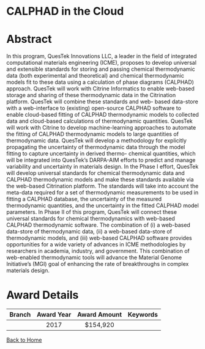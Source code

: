 
CALPHAD in the Cloud
====================

# Abstract


In this program, QuesTek Innovations LLC, a leader in the field of integrated computational materials engineering (ICME), proposes to develop universal and extensible standards for storing and passing chemical thermodynamic data (both experimental and theoretical) and chemical thermodynamic models fit to these data using a calculation of phase diagrams (CALPHAD) approach. QuesTek will work with Citrine Informatics to enable web-based storage and sharing of these thermodynamic data in the Citrination platform. QuesTek will combine these standards and web- based data-store with a web-interface to (existing) open-source CALPHAD software to enable cloud-based fitting of CALPHAD thermodynamic models to collected data and cloud-based calculations of thermodynamic quantities. QuesTek will work with Citrine to develop machine-learning approaches to automate the fitting of CALPHAD thermodynamic models to large quantities of thermodynamic data. QuesTek will develop a methodology for explicitly propagating the uncertainty of thermodynamic data through the model fitting to capture uncertainty in derived thermo- chemical quantities, which will be integrated into QuesTek’s DARPA-AIM efforts to predict and manage variability and uncertainty in materials design. In the Phase I effort, QuesTek will develop universal standards for chemical thermodynamic data and CALPHAD thermodynamic models and make these standards available via the web-based Citrination platform. The standards will take into account the meta-data required for a set of thermodynamic measurements to be used in fitting a CALPHAD database, the uncertainty of the measured thermodynamic quantities, and the uncertainty in the fitted CALPHAD model parameters. In Phase II of this program, QuesTek will connect these universal standards for chemical thermodynamics with web-based CALPHAD thermodynamic software. The combination of (i) a web-based data-store of thermodynamic data, (ii) a web-based data-store of thermodynamic models, and (iii) web-based CALPHAD software provides opportunities for a wide variety of advances in ICME methodologies by researchers in academia, industry, and government. This combination of web-enabled thermodynamic tools will advance the Material Genome Initiative’s (MGI) goal of enhancing the rate of breakthroughs in complex materials design.  

# Award Details

|Branch|Award Year|Award Amount|Keywords|
| :---: | :---: | :---: | :---: |
||2017|$154,920||
  
  


[Back to Home](https://github.com/chrischow/dod_sbir_awards/JT/#9)